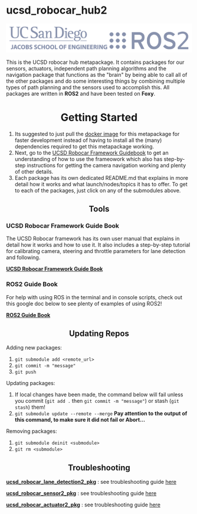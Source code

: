 # ucsd_robocar_hub2

<img src="ucsd_ros2_logos.png">

This is the UCSD robocar hub metapackage. It contains packages for our sensors, actuators, independent path planning algorithms and the navigation package that functions as the "brain" by being able to call all of the other packages and do some interesting things by combining multiple types of path planning and the sensors used to accomplish this. All packages are written in **ROS2** and have been tested on **Foxy**.

<div align="center">

# Getting Started 

</div>

1. Its suggested to just pull the <a href="https://hub.docker.com/r/djnighti/ucsd_robocar" >docker image</a> for this metapackage for faster development instead of having to install all the (many) dependencies required to get this metapackage working.
1. Next, go to the <a href="https://docs.google.com/document/d/1YS5YGbo8evIo9Mlb0J-w2r3bZfju37Zl4UmdaN2CD2A/edit?usp=sharing" >UCSD Robocar Framework Guidebook</a> to get an understanding of how to use the frameowork which also has step-by-step instructions for getting the camera navigation working and plenty of other details.
1. Each package has its own dedicated README.md that explains in more detail how it works and what launch/nodes/topics it has to offer. To get to each of the packages, just click on any of the submodules above. 

<div align="center">

## **Tools**

</div>

### UCSD Robocar Framework Guide Book

The UCSD Robocar framework has its own user manual that explains in detail how it works and how to use it. It also includes a step-by-step tutorial for calibrating camera, steering and throttle parameters for lane detection and following.

<a href="https://docs.google.com/document/d/1YS5YGbo8evIo9Mlb0J-w2r3bZfju37Zl4UmdaN2CD2A/edit?usp=sharing" >**UCSD Robocar Framework Guide Book**</a>


### ROS2 Guide Book

For help with using ROS in the terminal and in console scripts, check out this google doc below to see plenty of examples of using ROS2!

<a href="https://docs.google.com/document/d/1DJgVLnu_vN-IXKD3QrQVF3W-JC6RiQPVugHeFAioB58/edit?usp=sharing" >**ROS2 Guide Book**</a>


<div align="center">

## **Updating Repos**

</div>

Adding new packages: 
1. `git submodule add <remote_url>`
1. `git commit -m "message"`
1. `git push`

Updating packages: 
1. If local changes have been made, the command below will fail unless you commit (`git add .` then `git commit -m "message"`) or stash (`git stash`) them! 
1. `git submodule update --remote --merge` **Pay attention to the output of this command, to make sure it did not fail or Abort...**

Removing packages:
1. `git submodule deinit <submodule>`
1. `git rm <submodule>`

<div align="center">

## Troubleshooting

</div>

[**ucsd_robocar_lane_detection2_pkg**](#ucsd_robocar_lane_detection2_pkg) : see troubleshooting guide <a href="https://gitlab.com/ucsd_robocar2/ucsd_robocar_lane_detection2_pkg/-/tree/master#troubleshooting" >here</a>

[**ucsd_robocar_sensor2_pkg**](#ucsd-robocar-sensor2-pkg) : see troubleshooting guide <a href="https://gitlab.com/ucsd_robocar2/ucsd_robocar_sensor2_pkg#troubleshooting" >here</a>

[**ucsd_robocar_actuator2_pkg**](#ucsd-robocar-actuator2-pkg) : see troubleshooting guide <a href="https://gitlab.com/ucsd_robocar2/ucsd_robocar_actuator2_pkg#troubleshooting" >here</a>
